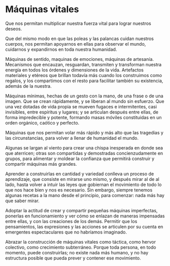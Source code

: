 # Máquinas vitales

Que nos permitan multiplicar nuestra fuerza vital para lograr nuestros deseos.

Que del mismo modo en que las poleas y las palancas cuidan nuestros cuerpos, nos permitan apoyarnos en ellas para observar el mundo, cuidarnos y expandirnos en toda nuestra humanidad.

Máquinas de sentido, maquinas de emociones, máquinas de artesanía. Mecanismos que encauzan, resguardan, transmiten y transforman nuestra energía en todos los órdenes y dimensiones de la vida. Artefactos materiales y etéreos que brillan todavía más cuando los construimos como regalos, y los compartimos con el resto para facilitar también su existencia, además de la nuestra.

Máquinas mínimas, hechas de un gesto con la mano, de una frase o de una imagen. Que se crean rápidamente, y se liberan al mundo sin esfuerzo. Que una vez dotadas de vida propia se mueven fugaces e intermitentes, casi invisibles, entre espíritus y lugares; y se articulan después entre ellas, de forma impredecible y potente, formando masas móviles constituidas en un orden orgánico, caótico y perfecto.

Máquinas que nos permitan volar más rápido y más alto que las tragedias y las circunstancias, para volver a llenar de humanidad el mundo.

Algunas se largan al viento para crear una chispa inesperada en donde sea que aterricen; otras son compartidas y demostradas concienzudamente en grupos, para alimentar y moldear la confianza que permitirá construir y compartir máquinas más grandes.

Aprender a construirlas en cantidad y variedad conlleva un proceso de aprendizaje, que consiste en mirarse uno mismo, y después mirar al de al lado, hasta volver a intuir las leyes que gobiernan el movimiento de todo lo que nos hace bien y nos es necesario. Sin embargo, siempre tenemos algunas recetas a la mano desde el principio, para comenzar: nada más hay que saber mirar.

Adoptar la actitud de crear y compartir pequeñas máquinas imperfectas, ponerlas en funcionamiento y ver cómo se enlazan de maneras impensadas entre ellas, y con las creaciones de los demás. Permitir que los pensamientos, las expresiones y las acciones se articulen por su cuenta en emergentes espectaculares que no habríamos imaginado.

Abrazar la construcción de máquinas vitales como táctica, como hervor colectivo, como crecimiento subterráneo. Porque toda persona, en todo momento, puede construirlas; no existe nada más humano, y no hay estructura posible que pueda prever y contener ese movimiento.
